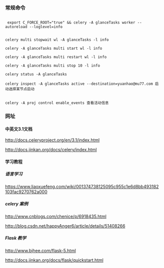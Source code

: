 
### 常规命令

```

 export C_FORCE_ROOT="true" && celery -A glanceTasks worker --autoreload --loglevel=info


celery multi stopwait wl -A glanceTasks -l info

celery -A glanceTasks multi start wl -l info

celery -A glanceTasks multi restart wl -l info

celery -A glanceTasks multi stop 10 -l info

celery status -A glanceTasks

celery inspect -A glanceTasks active --destination=yuanhao@mu77.com 启动选择某节点启动


celery -A proj control enable_events 查看活动信息
```

### 网址

#### 中英文3.1文档

http://docs.celeryproject.org/en/3.1/index.html

http://docs.jinkan.org/docs/celery/index.html

#### 学习教程

##### 语言学习

https://www.liaoxuefeng.com/wiki/001374738125095c955c1e6d8bb493182103fac9270762a000

##### celery 案例

http://www.cnblogs.com/chenice/p/6918435.html

http://blog.csdn.net/happyAnger6/article/details/51408266

##### Flask 教学

http://www.bjhee.com/flask-5.html

http://docs.jinkan.org/docs/flask/quickstart.html
